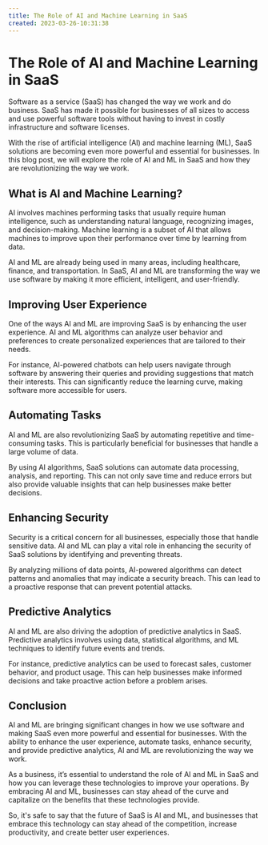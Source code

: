 ```yaml
---
title: The Role of AI and Machine Learning in SaaS 
created: 2023-03-26-10:31:38
---
```


# The Role of AI and Machine Learning in SaaS

Software as a service (SaaS) has changed the way we work and do business. SaaS has made it possible for businesses of all sizes to access and use powerful software tools without having to invest in costly infrastructure and software licenses. 

With the rise of artificial intelligence (AI) and machine learning (ML), SaaS solutions are becoming even more powerful and essential for businesses. In this blog post, we will explore the role of AI and ML in SaaS and how they are revolutionizing the way we work.

## What is AI and Machine Learning?

AI involves machines performing tasks that usually require human intelligence, such as understanding natural language, recognizing images, and decision-making. Machine learning is a subset of AI that allows machines to improve upon their performance over time by learning from data.

AI and ML are already being used in many areas, including healthcare, finance, and transportation. In SaaS, AI and ML are transforming the way we use software by making it more efficient, intelligent, and user-friendly.

## Improving User Experience

One of the ways AI and ML are improving SaaS is by enhancing the user experience. AI and ML algorithms can analyze user behavior and preferences to create personalized experiences that are tailored to their needs.

For instance, AI-powered chatbots can help users navigate through software by answering their queries and providing suggestions that match their interests. This can significantly reduce the learning curve, making software more accessible for users.

## Automating Tasks

AI and ML are also revolutionizing SaaS by automating repetitive and time-consuming tasks. This is particularly beneficial for businesses that handle a large volume of data.

By using AI algorithms, SaaS solutions can automate data processing, analysis, and reporting. This can not only save time and reduce errors but also provide valuable insights that can help businesses make better decisions.

## Enhancing Security

Security is a critical concern for all businesses, especially those that handle sensitive data. AI and ML can play a vital role in enhancing the security of SaaS solutions by identifying and preventing threats.

By analyzing millions of data points, AI-powered algorithms can detect patterns and anomalies that may indicate a security breach. This can lead to a proactive response that can prevent potential attacks.

## Predictive Analytics

AI and ML are also driving the adoption of predictive analytics in SaaS. Predictive analytics involves using data, statistical algorithms, and ML techniques to identify future events and trends.

For instance, predictive analytics can be used to forecast sales, customer behavior, and product usage. This can help businesses make informed decisions and take proactive action before a problem arises.

## Conclusion

AI and ML are bringing significant changes in how we use software and making SaaS even more powerful and essential for businesses. With the ability to enhance the user experience, automate tasks, enhance security, and provide predictive analytics, AI and ML are revolutionizing the way we work.

As a business, it’s essential to understand the role of AI and ML in SaaS and how you can leverage these technologies to improve your operations. By embracing AI and ML, businesses can stay ahead of the curve and capitalize on the benefits that these technologies provide. 

So, it's safe to say that the future of SaaS is AI and ML, and businesses that embrace this technology can stay ahead of the competition, increase productivity, and create better user experiences.
